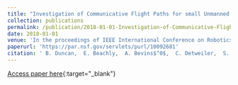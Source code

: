 ```yaml
---
title: "Investigation of Communicative Flight Paths for small Unmanned Aerial Systems"
collection: publications
permalink: /publication/2018-01-01-Investigation-of-Communicative-Flight-Paths-for-small-Unmanned-Aerial-Systems
date: 2018-01-01
venue: 'In the proceedings of IEEE International Conference on Robotics and Automation'
paperurl: 'https://par.nsf.gov/servlets/purl/10092681'
citation: ' B. Duncan,  E. Beachly,  A. Bevins$^0$,  C. Detweiler,  S. Elbaum, &quot;Investigation of Communicative Flight Paths for small Unmanned Aerial Systems.&quot; In the proceedings of IEEE International Conference on Robotics and Automation, 2018.'
---
```

[Access paper here](https://par.nsf.gov/servlets/purl/10092681){:target="_blank"}
